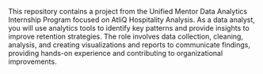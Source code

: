 This repository contains a project from the Unified Mentor Data Analytics Internship Program focused on AtliQ Hospitality Analysis. As a data analyst, you will use analytics tools to identify key patterns and provide insights to improve retention strategies. The role involves data collection, cleaning, analysis, and creating visualizations and reports to communicate findings, providing hands-on experience and contributing to organizational improvements.

